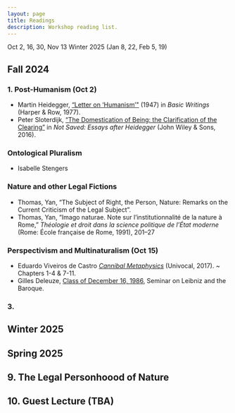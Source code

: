 ```yaml
---
layout: page
title: Readings
description: Workshop reading list.
---
```


Oct 2, 16, 30, Nov 13
Winter 2025 (Jan 8, 22, Feb 5, 19)

## Fall 2024

### 1. Post-Humanism (Oct 2)
- Martin Heidegger, [“Letter on ‘Humanism’"]() (1947) in *Basic Writings* (Harper & Row, 1977).
- Peter Sloterdijk, [“The Domestication of Being: the Clarification of the Clearing”]() in *Not Saved: Essays after Heidegger* (John Wiley & Sons, 2016).

### Ontological Pluralism
- Isabelle Stengers

### Nature and other Legal Fictions
- Thomas, Yan, “The Subject of Right, the Person, Nature: Remarks on the Current Criticism of the Legal Subject”.
- Thomas, Yan, “Imago naturae. Note sur l’institutionnalité de la nature à Rome,” *Théologie et droit dans la science politique de l’État moderne* (Rome: École française de Rome, 1991), 201–27


### Perspectivism and Multinaturalism (Oct 15)
- Eduardo Viveiros de Castro [*Cannibal Metaphysics*]() (Univocal, 2017). ~ Chapters 1-4 & 7-11.
- Gilles Deleuze, [Class of December 16, 1986](), Seminar on Leibniz and the Baroque. 

### 3.


## Winter 2025


## Spring 2025

## 9. The Legal Personhoood of Nature 

## 10. Guest Lecture (TBA)
